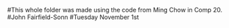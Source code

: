 #This whole folder was made using the code from Ming Chow in Comp 20.
#John Fairfield-Sonn
#Tuesday November 1st
